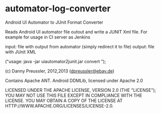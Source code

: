 automator-log-converter
=======================

Android UI Automator to JUnit Format Converter

Reads Android UI automator file outout and write a JUNIT Xml file. For example for usage in CI server as Jenkins

input: file with output from automator (simply redirect it to file)
output: file with JUnit XML

("usage: java -jar uiautomator2junit.jar convert <filename>");


(c) Danny Preussler, 2012,2013 (dpreussler@ebay.de)

Contains Apache ANT. Android DDMLib, licensed under Apache 2.0

LICENSED UNDER THE APACHE LICENSE, VERSION 2.0 (THE "LICENSE"); YOU MAY NOT USE THIS FILE EXCEPT IN COMPLIANCE WITH THE LICENSE. YOU MAY OBTAIN A COPY OF THE LICENSE AT HTTP://WWW.APACHE.ORG/LICENSES/LICENSE-2.0.
